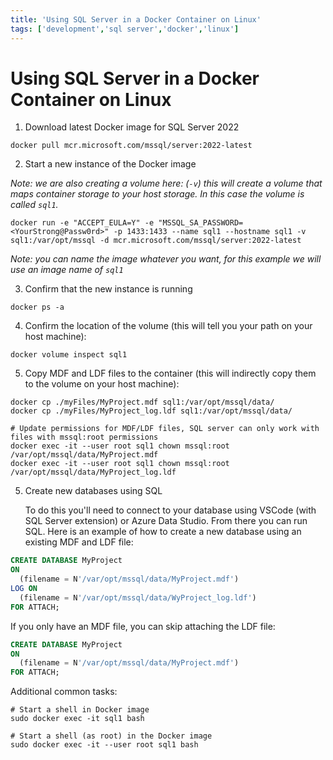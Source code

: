 ```yaml
---
title: 'Using SQL Server in a Docker Container on Linux'
tags: ['development','sql server','docker','linux']
---
```

# Using SQL Server in a Docker Container on Linux
1. Download latest Docker image for SQL Server 2022

```shell
docker pull mcr.microsoft.com/mssql/server:2022-latest
```

2. Start a new instance of the Docker image

*Note: we are also creating a volume here: (`-v`) this will create a volume that maps container storage to your host storage.  In this case the volume is called `sql1`.* 

```shell
docker run -e "ACCEPT_EULA=Y" -e "MSSQL_SA_PASSWORD=<YourStrong@Passw0rd>" -p 1433:1433 --name sql1 --hostname sql1 -v sql1:/var/opt/mssql -d mcr.microsoft.com/mssql/server:2022-latest
```

*Note: you can name the image whatever you want, for this example we will use an image name of `sql1`*

3.  Confirm that the new instance is running

```shell
docker ps -a
```

4. Confirm the location of the volume (this will tell you your path on your host machine):

```shell
docker volume inspect sql1
```

5. Copy MDF and LDF files to the container (this will indirectly copy them to the volume on your host machine):

```shell
docker cp ./myFiles/MyProject.mdf sql1:/var/opt/mssql/data/
docker cp ./myFiles/MyProject_log.ldf sql1:/var/opt/mssql/data/

# Update permissions for MDF/LDF files, SQL server can only work with files with mssql:root permissions
docker exec -it --user root sql1 chown mssql:root /var/opt/mssql/data/MyProject.mdf
docker exec -it --user root sql1 chown mssql:root /var/opt/mssql/data/MyProject_log.ldf
```

5. Create new databases using SQL

   To do this you'll need to connect to your database using VSCode (with SQL Server extension) or Azure Data Studio.  From there you can run SQL.  Here is an example of how to create a new database using an existing MDF and LDF file:
   
```sql
CREATE DATABASE MyProject
ON
  (filename = N'/var/opt/mssql/data/MyProject.mdf')
LOG ON
  (filename = N'/var/opt/mssql/data/WyProject_log.ldf')
FOR ATTACH;
```

If you only have an MDF file, you can skip attaching the LDF file:

```sql
CREATE DATABASE MyProject
ON
  (filename = N'/var/opt/mssql/data/MyProject.mdf')
FOR ATTACH;
```

Additional common tasks:

```shell
# Start a shell in Docker image
sudo docker exec -it sql1 bash

# Start a shell (as root) in the Docker image
sudo docker exec -it --user root sql1 bash
```

